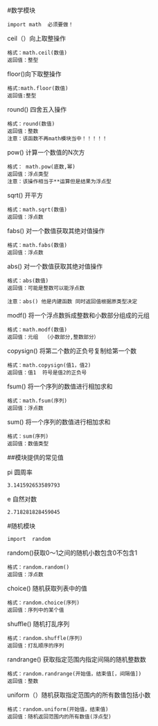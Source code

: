 #数学模块

	import math  必须要做！


ceil（）向上取整操作

	格式：math.ceil(数值)
	返回值：整型

floor()向下取整操作

	格式:math.floor(数值)
	返回值:整型

round() 四舍五入操作

	格式：round(数值)
	返回值：整数
	注意：该函数不再math模块当中！！！！！


pow() 计算一个数值的N次方

	格式： math.pow(底数,幂)
	返回值：浮点类型
	注意：该操作相当于**运算但是结果为浮点型

sqrt() 开平方

	格式：math.sqrt(数值)
	返回值：浮点数

fabs() 对一个数值获取其绝对值操作

	格式：math.fabs(数值)
	返回值：浮点数

abs() 对一个数值获取其绝对值操作

	格式：abs(数值)
	返回值：可能是整数可以能浮点数

	注意：abs() 他是内建函数 同时返回值根据原类型决定

modf() 将一个浮点数拆成整数和小数部分组成的元组

	格式：math.modf(数值)
	返回值：元组  （小数部分,整数部分）

copysign() 将第二个数的正负号复制给第一个数

	格式：math.copysign(值1，值2)
	返回值：值1  符号是值2的正负号

fsum() 将一个序列的数值进行相加求和

	格式：math.fsum(序列)
	返回值：浮点数

sum() 将一个序列的数值进行相加求和

	格式：sum(序列)
	返回值：数值类型


##模块提供的常见值

pi 圆周率

	3.141592653589793

e 自然对数

	2.718281828459045


#随机模块

	import  random

random()获取0～1之间的随机小数包含0不包含1
	
	格式：random.random()
	返回值：浮点数

choice() 随机获取列表中的值

	格式：random.choice(序列)
	返回值：序列中的某个值

shuffle() 随机打乱序列

	格式：random.shuffle(序列)
	返回值：打乱顺序的序列


randrange() 获取指定范围内指定间隔的随机整数数

	格式：random.randrange(开始值，结束值[，间隔值])
	返回值：整数

uniform（）随机获取指定范围内的所有数值包括小数

	格式：random.uniform(开始值，结束值)
	返回值：随机返回范围内的所有数值(浮点型)
	
	


